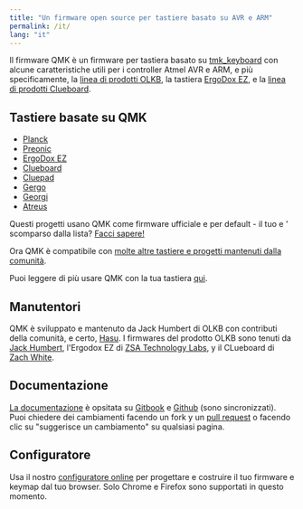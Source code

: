 ```yaml
---
title: "Un firmware open source per tastiere basato su AVR e ARM"
permalink: /it/
lang: "it"
---
```

Il firmware QMK è un firmware per tastiera basato su [tmk\_keyboard](http://github.com/tmk/tmk_keyboard) con alcune caratteristiche utili per i controller Atmel AVR e ARM, e più specificamente, la [linea di prodotti OLKB](http://olkb.com), la tastiera [ErgoDox EZ](http://www.ergodox-ez.com), e la [linea di prodotti Clueboard](http://clueboard.co/).

## Tastiere basate su QMK

* [Planck](https://github.com/qmk/qmk_firmware/blob/master/keyboards/planck/)
* [Preonic](https://github.com/qmk/qmk_firmware/blob/master/keyboards/preonic/)
* [ErgoDox EZ](https://github.com/qmk/qmk_firmware/blob/master/keyboards/ergodox_ez/)
* [Clueboard](https://github.com/qmk/qmk_firmware/blob/master/keyboards/clueboard/)
* [Cluepad](https://github.com/qmk/qmk_firmware/blob/master/keyboards/clueboard/17/)
* [Gergo](https://qmk.fm/keyboards/gergo/)
* [Georgi](https://qmk.fm/keyboards/georgi/)
* [Atreus](https://github.com/qmk/qmk_firmware/blob/master/keyboards/atreus/)

Questi progetti usano QMK come firmware ufficiale e per default - il tuo e ' scomparso dalla lista? [Facci sapere!](https://github.com/qmk/qmk.fm/issues/new)

Ora QMK è compatibile con [molte altre tastiere e progetti mantenuti dalla comunità](/keyboards/).

Puoi leggere di più usare QMK con la tua tastiera [qui](/it/powered/).

## Manutentori

QMK è sviluppato e mantenuto da Jack Humbert di OLKB con contributi della comunità, e certo, [Hasu](https://github.com/tmk). I firmwares del prodotto OLKB sono tenuti da [Jack Humbert](https://github.com/jackhumbert), l'Ergodox EZ di [ZSA Technology Labs](https://github.com/zsa), y il CLueboard di [Zach White](https://github.com/skullydazed).

## Documentazione

[La documentazione](https://docs.qmk.fm) è opsitata su [Gitbook](https://www.gitbook.com/book/qmk/firmware/details) e [Github](https://github.com/qmk/qmk_firmware/tree/master/docs) (sono sincronizzati). Puoi chiedere dei cambiamenti facendo un fork y un [pull request](https://github.com/qmk/qmk_firmware/pulls) o facendo clic su "suggerisce un cambiamento" su qualsiasi pagina.

## Configuratore

Usa il nostro [configuratore online](https://config.qmk.fm) per progettare e costruire il tuo firmware e keymap dal tuo browser. Solo Chrome e Firefox sono supportati in questo momento.
